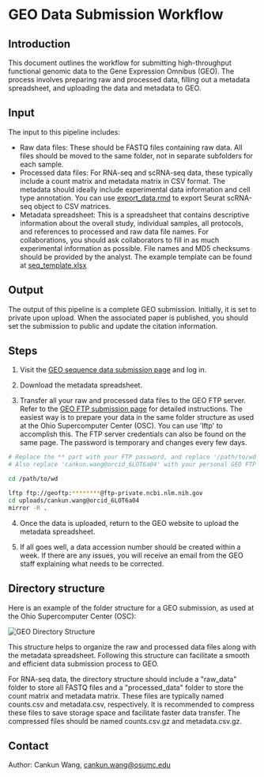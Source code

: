 # GEO Data Submission Workflow

## Introduction

This document outlines the workflow for submitting high-throughput functional genomic data to the Gene Expression Omnibus (GEO). The process involves preparing raw and processed data, filling out a metadata spreadsheet, and uploading the data and metadata to GEO.

## Input

The input to this pipeline includes:

- Raw data files: These should be FASTQ files containing raw data. All files should be moved to the same folder, not in separate subfolders for each sample.
- Processed data files: For RNA-seq and scRNA-seq data, these typically include a count matrix and metadata matrix in CSV format. The metadata should ideally include experimental data information and cell type annotation. You can use [export_data.rmd](./export_data.rmd) to export Seurat scRNA-seq object to CSV matrices.
- Metadata spreadsheet: This is a spreadsheet that contains descriptive information about the overall study, individual samples, all protocols, and references to processed and raw data file names. For collaborations, you should ask collaborators to fill in as much experimental information as possible. File names and MD5 checksums should be provided by the analyst. The example template can be found at [seq_template.xlsx](./seq_template.xlsx)

## Output

The output of this pipeline is a complete GEO submission. Initially, it is set to private upon upload. When the associated paper is published, you should set the submission to public and update the citation information.

## Steps

1. Visit the [GEO sequence data submission page](https://www.ncbi.nlm.nih.gov/geo/info/seq.html) and log in.

2. Download the metadata spreadsheet.

3. Transfer all your raw and processed data files to the GEO FTP server. Refer to the [GEO FTP submission page](https://www.ncbi.nlm.nih.gov/geo/info/submissionftp.html) for detailed instructions. The easiest way is to prepare your data in the same folder structure as used at the Ohio Supercomputer Center (OSC). You can use 'lftp' to accomplish this. The FTP server credentials can also be found on the same page. The password is temporary and changes every few days.

```bash
# Replace the ** part with your FTP password, and replace '/path/to/wd' with the path to your local directory containing the data to be uploaded.
# Also replace 'cankun.wang@orcid_6LOT6a04' with your personal GEO FTP folder.

cd /path/to/wd

lftp ftp://geoftp:********@ftp-private.ncbi.nlm.nih.gov
cd uploads/cankun.wang@orcid_6LOT6a04
mirror -R .
```

4. Once the data is uploaded, return to the GEO website to upload the metadata spreadsheet.

5. If all goes well, a data accession number should be created within a week. If there are any issues, you will receive an email from the GEO staff explaining what needs to be corrected.

## Directory structure


Here is an example of the folder structure for a GEO submission, as used at the Ohio Supercomputer Center (OSC):

![GEO Directory Structure](https://www.ncbi.nlm.nih.gov/geo/img/directory_structure_diagram.jpg)

This structure helps to organize the raw and processed data files along with the metadata spreadsheet. Following this structure can facilitate a smooth and efficient data submission process to GEO.

For RNA-seq data, the directory structure should include a "raw_data" folder to store all FASTQ files and a "processed_data" folder to store the count matrix and metadata matrix. These files are typically named counts.csv and metadata.csv, respectively. It is recommended to compress these files to save storage space and facilitate faster data transfer. The compressed files should be named counts.csv.gz and metadata.csv.gz.

## Contact

Author: Cankun Wang, cankun.wang@osumc.edu


